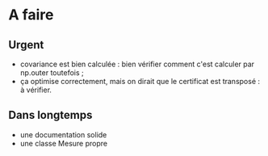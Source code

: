 # A faire
## Urgent

- covariance est bien calculée : bien vérifier comment c'est calculer par np.outer toutefois ;
- ça optimise correctement, mais on dirait que le certificat est transposé : à vérifier.

## Dans longtemps

- une documentation solide
- une classe Mesure propre